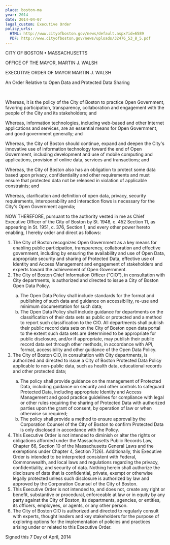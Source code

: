 ```yaml
---
place: boston-ma
year: 2014
date: 2014-04-07
legal_custom: Executive Order
policy_urls:
  HTML: http://www.cityofboston.gov/news/default.aspx?id=6589
  PDF: http://www.cityofboston.gov/news/uploads/32476_53_8_5.pdf
---
```


<p>CITY OF BOSTON • MASSACHUSETTS</p>
<p>OFFICE OF THE MAYOR, MARTIN J. WALSH</p>
<p>EXECUTIVE ORDER OF MAYOR MARTIN J. WALSH</p>
<p>An Order Relative to Open Data and Protected Data Sharing</p>
<br>
<p>Whereas, it is the policy of the City of Boston to practice Open Government, favoring participation, transparency, collaboration and engagement with the people of the City and its stakeholders; and</p>
<p>Whereas, information technologies, including web-based and other Internet applications and services, are an essential means for Open Government, and good government generally; and</p>
<p>Whereas, the City of Boston should continue, expand and deepen the City's innovative use of information technology toward the end of Open Government, including development and use of mobile computing and applications, provision of online data, services and transactions; and</p>
<p>Whereas, the City of Boston also has an obligation to protect some data based upon privacy, confidentiality and other requirements and must ensure that protected data not be released in violation of applicable constraints; and</p>
<p>Whereas, clarification and definition of open data, privacy, security requirements, interoperability and interaction flows is necessary for the City's Open Government agenda;</p>
<p>NOW THEREFORE, pursuant to the authority vested in me as Chief Executive Officer of the City of Boston by St. 1948, c. 452 Section 11, as appearing in St. 1951, c. 376, Section 1, and every other power hereto enabling, I hereby order and direct as follows:</p>
<ol type="1">
    <li>The City of Boston recognizes Open Government as a key means for enabling public participation, transparency, collaboration and effective government, including by ensuring the availability and use of Open Data, appropriate security and sharing of Protected Data, effective use of Identity and Access Management and engagement of stakeholders and experts toward the achievement of Open Government.</li>
    <li>The City of Boston Chief Information Officer ("CIO"), in consultation with City departments, is authorized and directed to issue a City of Boston Open Data Policy.</li>
    <ol type="a">
        <li>The Open Data Policy shall include standards for the format and publishing of such data and guidance on accessibility, re-use and minimum documentation for such data;</li>
        <li>The Open Data Policy shall include guidance for departments on the classification of their data sets as public or protected and a method to report such classification to the CIO. All departments shall publish their public record data sets on the City of Boston open data portal to the extent such data sets are determined to be appropriate for public disclosure, and/or if appropriate, may publish their public record data set through other methods, in accordance with API, format, accessibility and other guidance of the Open Data Policy.</li>
    </ol>
    <li>The City of Boston CIO, in consultation with City departments, is authorized and directed to issue a City of Boston Protected Data Policy applicable to non-public data, such as health data, educational records and other protected data;</li>
    <ol type="a">
        <li>The policy shall provide guidance on the management of Protected Data, including guidance on security and other controls to safeguard Protected Data, including appropriate Identity and Access Management and good practice guidelines for compliance with legal or other rules requiring the sharing of Protected Data with authorized parties upon the grant of consent, by operation of law or when otherwise so required;</li>
        <li>The policy shall provide a method to ensure approval by the Corporation Counsel of the City of Boston to confirm Protected Data is only disclosed in accordance with the Policy.</li>
    </ol>
    <li>This Executive Order is not intended to diminish or alter the rights or obligations afforded under the Massachusetts Public Records Law, Chapter 66, Section 10 of the Massachusetts General Laws and the exemptions under Chapter 4, Section 7(26). Additionally, this Executive Order is intended to be interpreted consistent with Federal, Commonwealth, and local laws and regulations regarding the privacy, confidentiality, and security of data. Nothing herein shall authorize the disclosure of data that is confidential, private, exempt or otherwise legally protected unless such disclosure is authorized by law and approved by the Corporation Counsel of the City of Boston.</li>
    <li>  This Executive Order is not intended to, and does not, create any right or benefit, substantive or procedural, enforceable at law or in equity by any party against the City of Boston, its departments, agencies, or entities, its officers, employees, or agents, or any other person.</li>
    <li>  The City of Boston CIO is authorized and directed to regularly consult with experts, thought leaders and key stakeholders for the purpose of exploring options for the implementation of policies and practices arising under or related to this Executive Order.</li>
</ol>
<p>Signed this 7 Day of April, 2014</p> <p/>

